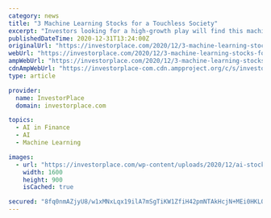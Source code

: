```yaml
---
category: news
title: "3 Machine Learning Stocks for a Touchless Society"
excerpt: "Investors looking for a high-growth play will find this machine learning stock a great buy. DocuSign is best known for its e-signature service which ... She is a financial writer and analyst ..."
publishedDateTime: 2020-12-31T13:24:00Z
originalUrl: "https://investorplace.com/2020/12/3-machine-learning-stocks-for-a-touchless-society/"
webUrl: "https://investorplace.com/2020/12/3-machine-learning-stocks-for-a-touchless-society/"
ampWebUrl: "https://investorplace.com/2020/12/3-machine-learning-stocks-for-a-touchless-society/amp/"
cdnAmpWebUrl: "https://investorplace-com.cdn.ampproject.org/c/s/investorplace.com/2020/12/3-machine-learning-stocks-for-a-touchless-society/amp/"
type: article

provider:
  name: InvestorPlace
  domain: investorplace.com

topics:
  - AI in Finance
  - AI
  - Machine Learning

images:
  - url: "https://investorplace.com/wp-content/uploads/2020/12/ai-stocks-1600-1.jpg"
    width: 1600
    height: 900
    isCached: true

secured: "8fq0nmAZjyU8/w1xMNxLqx19ilA7mSgTiKW1ZfiH42pmNTAkHcjN+MEi0HKLQSKTzeHI1TD5PfmvCnWLCyDZUXeMjVNsB9ejkB2YUnobBrv6ApOii0Lsy5dJSTOVuwgJSjEZqP40B4U1UXz7P3voeK7SQhWSyPOROCzCOTl8u/HEBqeCqrCNamzIUzrsGK4XX0OIYwvL4Dlib2ww4aVwjo4LaHNWrL87ENIgU5E5WLt4/OV3PLgY+hrkuN9mwXFXdKprvwp7TNncgR3FYDC6kejUQFs6G0fxzVeEkX4vKYDJNsRaXCwHbMR+TdLSCseu6TfFT25710k78XO6AOHi85W9R4oiWjqx5fqxWM3yyX8=;Wps1Ybxo/lDPRrP3vfxGzg=="
---
```


